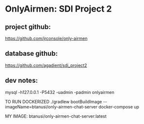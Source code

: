 # OnlyAirmen: SDI Project 2

## project github:
https://github.com/jrconsole/only-airmen

## database github:
https://github.com/agadient/sdi_project2

## dev notes:
mysql -h127.0.0.1 -P5432 -uadmin -padmin onlyairmen

TO RUN DOCKERIZED
./gradlew bootBuildImage --imageName=btanusi/only-airmen-chat-server
docker-compose up

MY IMAGE: btanusi/only-airmen-chat-server:latest






